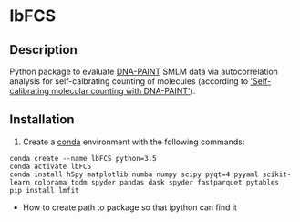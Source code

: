 # lbFCS

## Description
Python package to evaluate [DNA-PAINT][paint] SMLM data via autocorrelation analysis for self-calbrating counting of molecules (according to ['Self-calibrating molecular counting
with DNA-PAINT'][paper]). 

## Installation
1. Create a [conda][conda] environment with the following commands:
```
conda create --name lbFCS python=3.5
conda activate lbFCS
conda install h5py matplotlib numba numpy scipy pyqt=4 pyyaml scikit-learn colorama tqdm spyder pandas dask spyder fastparquet pytables
pip install lmfit
```


* How to create path to package so that ipython can find it




[paint]:https://www.nature.com/articles/nprot.2017.024
[paper]:http://not-known-yet.com
[conda]:https://docs.conda.io/projects/conda/en/latest/user-guide/getting-started.html

